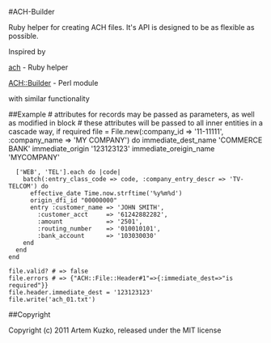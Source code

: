 #ACH-Builder

Ruby helper for creating ACH files. It's API is designed to be as flexible as possible.

Inspired by

[ach](http://github.com/jm81/ach) - Ruby helper

[ACH::Builder](http://github.com/camerb/ACH-Builder) - Perl module

with similar functionality

##Example
    # attributes for records may be passed as parameters, as well as modified in block
    # these attributes will be passed to all inner entities in a cascade way, if required
    file = File.new(:company_id => '11-11111', :company_name => 'MY COMPANY') do
      immediate_dest_name 'COMMERCE BANK'
      immediate_origin '123123123'
      immediate_oreigin_name 'MYCOMPANY'
        
      ['WEB', 'TEL'].each do |code|
        batch(:entry_class_code => code, :company_entry_descr => 'TV-TELCOM') do
          effective_date Time.now.strftime('%y%m%d')
          origin_dfi_id "00000000"
          entry :customer_name => 'JOHN SMITH',
            :customer_acct     => '61242882282',
            :amount            => '2501',
            :routing_number    => '010010101',
            :bank_account      => '103030030'
        end
      end
    end
    
    file.valid? # => false
    file.errors # => {"ACH::File::Header#1"=>{:immediate_dest=>"is required"}}
    file.header.immediate_dest = '123123123'
    file.write('ach_01.txt')

##Copyright

Copyright (c) 2011 Artem Kuzko, released under the MIT license
